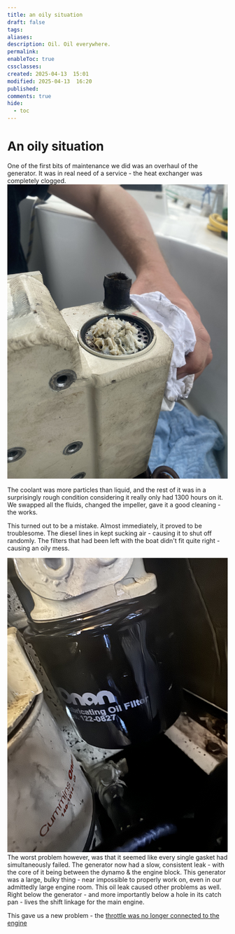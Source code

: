 ```yaml
---
title: an oily situation
draft: false
tags: 
aliases: 
description: Oil. Oil everywhere.
permalink: 
enableToc: true
cssclasses: 
created: 2025-04-13  15:01
modified: 2025-04-13  16:20
published: 
comments: true
hide:
  - toc
---
```

# An oily situation

One of the first bits of maintenance we did was an overhaul of the generator. It was in real need of a service - the heat exchanger was completely clogged. 
![heat_exchanger](attachments/heat_exchanger.jpg)

The coolant was more particles than liquid, and the rest of it was in a surprisingly rough condition considering it really only had 1300 hours on it. We swapped all the fluids, changed the impeller, gave it a good cleaning - the works. 

This turned out to be a mistake. Almost immediately, it proved to be troublesome. The diesel lines in kept sucking air - causing it to shut off randomly. The filters that had been left with the boat didn't fit quite right - causing an oily mess. 


![IMG_6358](../a_couple_of_mishaps/attachments/oilfilter_overflow.jpg)
The worst problem however, was that it seemed like every single gasket had simultaneously failed. The generator now had a slow, consistent leak - with the core of it being between the dynamo & the engine block. This generator was a large, bulky thing - near impossible to properly work on, even in our admittedly large engine room. This oil leak caused other problems as well. Right below the generator - and more importantly below a hole in its catch pan - lives the shift linkage for the main engine. 

This gave us a new problem - the [throttle was no longer connected to the engine](shifter_not_connected.md)
